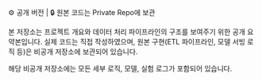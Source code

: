 ⚙️ 공개 버전 | 🔒 원본 코드는 Private Repo에 보관

본 저장소는 프로젝트 개요와 데이터 처리 파이프라인의 구조를 보여주기 위한 공개 요약본입니다.
실제 코드는 직접 작성하였으며, 원본 구현(ETL 파이프라인, 모델 서빙 로직 등)은 비공개 저장소에 보관되어 있습니다.

해당 비공개 저장소에는 모든 세부 로직, 모델, 실험 로그가 포함되어 있습니다.

